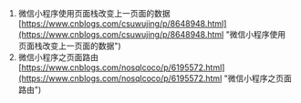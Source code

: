 1. 微信小程序使用页面栈改变上一页面的数据<br>[https://www.cnblogs.com/csuwujing/p/8648948.html](https://www.cnblogs.com/csuwujing/p/8648948.html "微信小程序使用页面栈改变上一页面的数据")
2. 微信小程序之页面路由<br>[https://www.cnblogs.com/nosqlcoco/p/6195572.html](https://www.cnblogs.com/nosqlcoco/p/6195572.html "微信小程序之页面路由")